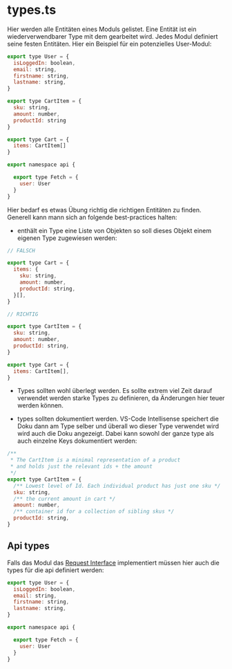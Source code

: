 # types.ts

Hier werden alle Entitäten eines Moduls gelistet. Eine Entität ist ein wiederverwendbarer Type mit dem gearbeitet wird. Jedes Modul definiert seine festen Entitäten. Hier ein Beispiel für ein potenzielles User-Modul:

```javascript
export type User = {
  isLoggedIn: boolean,
  email: string,
  firstname: string,
  lastname: string,
}

export type CartItem = {
  sku: string,
  amount: number,
  productId: string
}

export type Cart = {
  items: CartItem[]
}

export namespace api {

  export type Fetch = {
    user: User
  }
}
```

Hier bedarf es etwas Übung richtig die richtigen Entitäten zu finden. Generell kann mann sich an folgende best-practices halten:

- enthält ein Type eine Liste von Objekten so soll dieses Objekt einem eigenen Type zugewiesen werden:

```javascript
// FALSCH

export type Cart = {
  items: {
    sku: string,
    amount: number,
    productId: string,
  }[],
}

// RICHTIG

export type CartItem = {
  sku: string,
  amount: number,
  productId: string,
}

export type Cart = {
  items: CartItem[],
}
```

- Types sollten wohl überlegt werden. Es sollte extrem viel Zeit darauf verwendet werden starke Types zu definieren, da Änderungen hier teuer werden können.

- types sollten dokumentiert werden. VS-Code Intellisense speichert die Doku dann am Type selber und überall wo dieser Type verwendet wird wird auch die Doku angezeigt. Dabei kann sowohl der ganze type als auch einzelne Keys dokumentiert werden:

```javascript
/**
 * The CartItem is a minimal representation of a product
 * and holds just the relevant ids + the amount
 */
export type CartItem = {
  /** Lowest level of Id. Each individual product has just one sku */
  sku: string,
  /** the current amount in cart */
  amount: number,
  /** container id for a collection of sibling skus */
  productId: string,
}
```

## Api types

Falls das Modul das [Request Interface](../interfaces/request.md) implementiert müssen hier auch die types für die api definiert werden:

```javascript
export type User = {
  isLoggedIn: boolean,
  email: string,
  firstname: string,
  lastname: string,
}

export namespace api {

  export type Fetch = {
    user: User
  }
}
```
